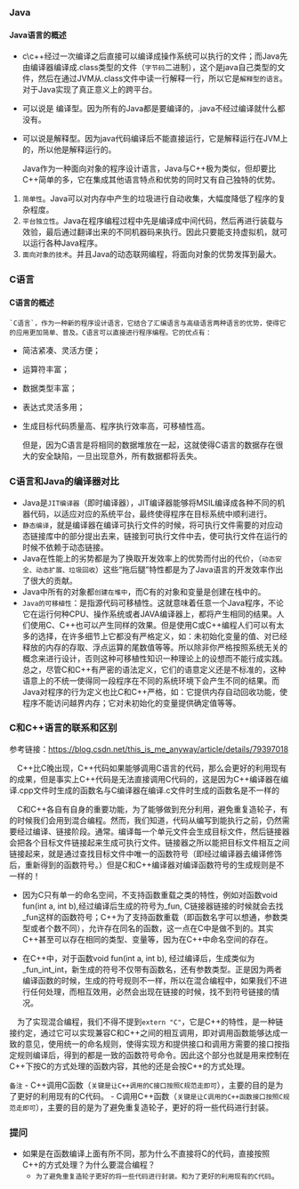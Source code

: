 ### Java
#### Java语言的概述
- c\c++经过一次编译之后直接可以编译成操作系统可以执行的文件；而Java先由编译器编译成.class类型的文件（`字节码`二进制），这个是java自己类型的文件，然后在通过JVM从.class文件中读一行解释一行，所以它是`解释型的语言`。对于Java实现了真正意义上的跨平台。
- 可以说是 编译型。因为所有的Java都是要编译的，.java不经过编译就什么都没有。
- 可以说是解释型。因为java代码编译后不能直接运行，它是解释运行在JVM上的，所以他是解释运行的。

    Java作为一种面向对象的程序设计语言，Java与C++极为类似，但却要比C++简单的多，它在集成其他语言特点和优势的同时又有自己独特的优势。

1. `简单性`。Java可以对内存中产生的垃圾进行自动收集，大幅度降低了程序的复杂程度。
2. `平台独立性`。Java在程序编程过程中先是编译成中间代码，然后再进行装载与效验，最后通过翻译出来的不同机器码来执行。因此只要能支持虚拟机，就可以运行各种Java程序。
3. `面向对象的技术`。并且Java的动态联网编程，将面向对象的优势发挥到最大。

### C语言
#### C语言的概述
    `C语言`，作为一种新的程序设计语言，它结合了汇编语言与高级语言两种语言的优势，使得它的应用更加简单、普及。C语言可以直接进行程序编程。它的优点有：
- 简洁紧凑、灵活方便；
- 运算符丰富；
- 数据类型丰富；
- 表达式灵活多用；
- 生成目标代码质量高、程序执行效率高，可移植性高。

    但是，因为C语言是将相同的数据堆放在一起，这就使得C语言的数据存在很大的安全缺陷，一旦出现意外，所有数据都将丢失。

### C语言和Java的编译器对比
- Java是`JIT编译器`（即时编译器），JIT编译器能够将MSIL编译成各种不同的机器代码，以适应对应的系统平台，最终使得程序在目标系统中顺利进行。
- `静态编译`，就是编译器在编译可执行文件的时候，将可执行文件需要的对应动态链接库中的部分提出去来，链接到可执行文件中去，使可执行文件在运行的时候不依赖于动态链接。
- Java在性能上的劣势都是为了换取开发效率上的优势而付出的代价，（`动态安全、动态扩展、垃圾回收`）这些“拖后腿”特性都是为了Java语言的开发效率作出了很大的贡献。
- Java中所有的对象都`创建在堆中`，而C有的对象和变量是创建在栈中的。
- `Java的可移植性`：是指源代码可移植性。这就意味着任意一个Java程序，不论它在运行何种CPU、操作系统或者JAVA编译器上，都将产生相同的结果。人们使用C、C++也可以产生同样的效果。但是使用C或C++编程人们可以有太多的选择，在许多细节上它都没有严格定义，如：未初始化变量的值、对已经释放的内存的存取、浮点运算的尾数值等等。所以除非你严格按照系统无关的概念来进行设计，否则这种可移植性知识一种理论上的设想而不能行成实践。总之，尽管C和C++有严密的语法定义，它们的语意定义还是不标准的，这种语意上的不统一使得同一段程序在不同的系统环境下会产生不同的结果。而Java对程序的行为定义也比C和C++严格，如：它提供内存自动回收功能，使程序不能访问越界内存；它对未初始化的变量提供确定值等等。

### C和C++语言的联系和区别

参考链接：https://blog.csdn.net/this_is_me_anyway/article/details/79397018

&ensp;&ensp;C++比C晚出现，C++代码如果能够调用C语言的代码，那么会更好的利用现有的成果，但是事实上C++代码是无法直接调用C代码的，这是因为C++编译器在编译.cpp文件时生成的函数名与C编译器在编译.c文件时生成的函数名是不一样的

&ensp;&ensp;C和C++各自有自身的重要功能，为了能够做到充分利用，避免重复造轮子，有的时候我们会用到混合编程。然而，我们知道，代码从编写到能执行之前，仍然需要经过编译、链接阶段。通常。编译每一个单元文件会生成目标文件，然后链接器会把各个目标文件链接起来生成可执行文件。链接器之所以能把目标文件相互之间链接起来，就是通过查找目标文件中唯一的函数符号（即经过编译器去编译修饰后，重新得到的函数符号。）但是C和C++编译器对编译函数符号的生成规则是不一样的！

- 因为C只有单一的命名空间，不支持函数重载之类的特性，例如对函数void fun(int a, int b),经过编译后生成的符号为_fun, C链接器链接的时候就会去找_fun这样的函数符号；C++为了支持函数重载（即函数名字可以想通，参数类型或者个数不同），允许存在同名的函数，这一点在C中是做不到的。其实C++甚至可以存在相同的类型、变量等，因为在C++中命名空间的存在。

- 在C++中，对于函数void fun(int a, int b), 经过编译后，生成类似为_fun_int_int，新生成的符号不仅带有函数名，还有参数类型。正是因为两者编译函数的时候，生成的符号规则不一样，所以在混合编程中，如果我们不进行任何处理，而相互效用，必然会出现在链接的时候，找不到符号链接的情况。

&ensp;&ensp;为了实现混合编程，我们不得不提到`extern "C"`，它是C++的特性，是一种链接约定，通过它可以实现兼容C和C++之间的相互调用，即对调用函数能够达成一致的意见，使用统一的命名规则，使得实现方和提供接口和调用方需要的接口按指定规则编译后，得到的都是一致的函数符号命令。因此这个部分也就是用来控制在C++下按C的方式处理的函数内容，其他的还是会按C++的方式处理。

`备注`
    - C++调用C函数（`关键是让C++调用的C接口按照C规范走即可`），主要的目的是为了更好的利用现有的C代码。
    - C调用C++函数（`关键是让C调用的C++函数接口按照C规范走即可`），主要的目的是为了避免重复造轮子，更好的将一些代码进行封装。

### 提问
- 如果是在函数编译上面有所不同，那为什么不直接将C的代码，直接按照C++的方式处理？为什么要混合编程？
    - `为了避免重复造轮子更好的将一些代码进行封装。和为了更好的利用现有的C代码`。